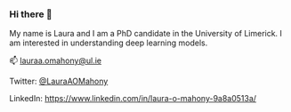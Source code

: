 ### Hi there 👋

My name is Laura and I am a PhD candidate in the University of Limerick. I am interested in understanding deep learning models. 

📫 lauraa.omahony@ul.ie

Twitter: [@LauraAOMahony](https://twitter.com/LauraAOMahony)

LinkedIn: https://www.linkedin.com/in/laura-o-mahony-9a8a0513a/ 
